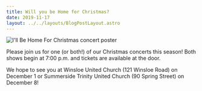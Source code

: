 ```yaml
---
title: Will you be Home for Christmas?
date: 2019-11-17
layout: ../../layouts/BlogPostLayout.astro
---
```

![](../images/concertposterchristmas2019.jpg "I'll Be Home For Christmas concert poster")

Please join us for one (or both!) of our Christmas concerts this season! Both shows begin at 7:00 p.m. and tickets are available at the door.

We hope to see you at Winsloe United Church (121 Winsloe Road) on December 1 or Summerside Trinity United Church (90 Spring Street) on December 8!
